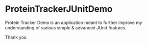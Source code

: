 # ProteinTrackerJUnitDemo

Protein Tracker Demo is an application meant to further improve my understanding of various simple & advanced JUnit features.

Thank you
